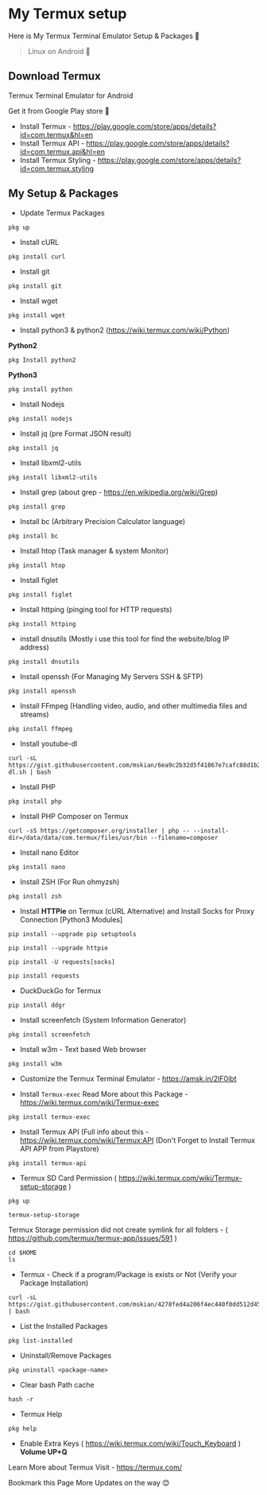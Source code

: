 # My Termux setup

Here is My Termux Terminal Emulator Setup &amp; Packages 🔖

> Linux on Android 💯

## Download Termux

Termux Terminal Emulator for Android

Get it from Google Play store 💯

- Install Termux - https://play.google.com/store/apps/details?id=com.termux&hl=en
- Install Termux API  - https://play.google.com/store/apps/details?id=com.termux.api&hl=en
- Install Termux Styling - https://play.google.com/store/apps/details?id=com.termux.styling

## My Setup & Packages

- Update Termux Packages

```
pkg up
```

- Install cURL

```
pkg install curl
```

- Install git

```
pkg install git
```

- Install wget

```
pkg install wget
```

- Install python3 & python2 (https://wiki.termux.com/wiki/Python)

**Python2**

```
pkg Install python2
```
**Python3**

```
pkg install python
```

- Install Nodejs

```
pkg install nodejs
```

- Install jq (pre Format JSON result)

```
pkg install jq
```

- Install libxml2-utils

```
pkg install libxml2-utils
```

- Install grep (about grep - https://en.wikipedia.org/wiki/Grep)

```
pkg install grep
```

- Install bc (Arbitrary Precision Calculator language)

```
pkg install bc
```

- Install htop (Task manager & system Monitor)

```
pkg install htop
```

- Install figlet

```
pkg install figlet
```

- Install httping (pinging tool for HTTP requests)

```
pkg install httping
```

- install dnsutils (Mostly i use this tool for find the website/blog IP address)

```
pkg install dnsutils
```

- Install openssh (For Managing My Servers SSH & SFTP)

```
pkg install openssh
```

- Install FFmpeg (Handling video, audio, and other multimedia files and streams)

```
pkg install ffmpeg
```

- Install youtube-dl

```
curl -sL https://gist.githubusercontent.com/mskian/6ea9c2b32d5f41867e7cafc88d1b26d5/raw/youtube-dl.sh | bash
```

- Install PHP

```
pkg install php
```

- Install PHP Composer on Termux

```
curl -sS https://getcomposer.org/installer | php -- --install-dir=/data/data/com.termux/files/usr/bin --filename=composer
```

- Install nano Editor

```
pkg install nano
```

- Install ZSH (For Run ohmyzsh)

```
pkg install zsh
```

- Install **HTTPie** on Termux (cURL Alternative) and Install Socks for Proxy Connection [Python3 Modules]

```
pip install --upgrade pip setuptools
```
```
pip install --upgrade httpie
```
```
pip install -U requests[socks]
```
```
pip install requests
```

- DuckDuckGo for Termux

```
pip install ddgr
```

- Install screenfetch (System Information Generator)

```
pkg install screenfetch
```

- Install w3m - Text based Web browser

```
pkg install w3m
```

- Customize the Termux Terminal Emulator - https://amsk.in/2IF0ibt

- Install `Termux-exec` Read More about this Package - https://wiki.termux.com/wiki/Termux-exec

```
pkg install termux-exec
```

- Install Termux API (Full info about this - https://wiki.termux.com/wiki/Termux:API (Don't Forget to Install Termux API APP from Playstore)

```
pkg install termux-api
```

- Termux SD Card Permission ( https://wiki.termux.com/wiki/Termux-setup-storage )

```
pkg up
```

```
termux-setup-storage
```

Termux Storage permission did not create symlink for all folders - ( https://github.com/termux/termux-app/issues/591 )

```
cd $HOME
ls
```

- Termux - Check if a program/Package is exists or Not (Verify your Package Installation)

```
curl -sL https://gist.githubusercontent.com/mskian/4278fed4a206f4ec440f0dd512d4540b/raw/package.sh | bash
```

- List the Installed Packages

```
pkg list-installed
```

- Uninstall/Remove Packages

```
pkg uninstall <package-name>
```

- Clear bash Path cache

```
hash -r
```

- Termux Help

```
pkg help
```

- Enable Extra Keys ( https://wiki.termux.com/wiki/Touch_Keyboard ) **Volume UP+Q**

Learn More about Termux Visit - https://termux.com/

Bookmark this Page More Updates on the way 😊

